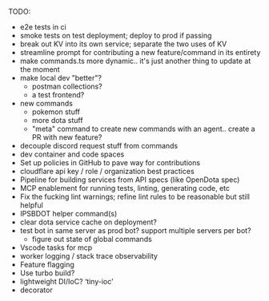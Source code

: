 TODO:
- e2e tests in ci
- smoke tests on test deployment; deploy to prod if passing
- break out KV into its own service; separate the two uses of KV
- streamline prompt for contributing a new feature/command in its entirety
- make commands.ts more dynamic.. it's just another thing to update at the moment
- make local dev "better"?
    - postman collections?
    - a test frontend?
- new commands
    - pokemon stuff
    - more dota stuff
    - "meta" command to create new commands with an agent.. create a PR with new feature?
- decouple discord request stuff from commands
- dev container and code spaces 
- Set up policies in GitHub to pave way for contributions
- cloudflare api key / role / organization best practices
- Pipeline for building services from API specs (like OpenDota spec)
- MCP enablement for running tests, linting, generating code, etc
- Fix the fucking lint warnings; refine lint rules to be reasonable but still helpful
- IPSBDOT helper command(s)
- clear dota service cache on deployment?
- test bot in same server as prod bot? support multiple servers per bot?
    - figure out state of global commands
- Vscode tasks for mcp
- worker logging / stack trace observability
- Feature flagging
- Use turbo build?
- lightweight DI/IoC? ‘tiny-ioc’
- decorator 
